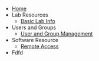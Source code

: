 <!-- docs/_sidebar.md -->

* [Home](README.md "The home page.")
* Lab Resources
  * [Basic Lab Info](_pages/basic_lab_info.md)
* Users and Groups
  * [User and Group Management](_pages/user_and_group.md)
* Software Resource
  * [Remote Access](_pages/remote_access.md) 
* Fdfd

